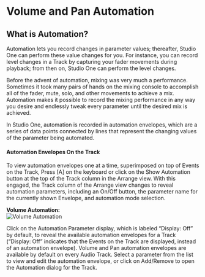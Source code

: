 # Volume and Pan Automation

## What is Automation?
Automation lets you record changes in parameter values; thereafter, Studio One can perform these value changes for you. For instance, you can record level changes in a Track by capturing your fader movements during playback; from then on, Studio One can perform the level changes.  

Before the advent of automation, mixing was very much a performance. Sometimes it took many pairs of hands on the mixing console to accomplish all of the fader, mute, solo, and other movements to achieve a mix. Automation makes it possible to record the mixing performance in any way you desire and endlessly tweak every parameter until the desired mix is achieved.  

In Studio One, automation is recorded in automation envelopes, which are a series of data points connected by lines that represent the changing values of the parameter being automated.

#### Automation Envelopes On the Track
To view automation envelopes one at a time, superimposed on top of Events on the Track, Press [A] on the keyboard or click on the Show Automation button at the top of the Track column in the Arrange view. With this engaged, the Track column of the Arrange view changes to reveal automation parameters, including an On/Off button, the parameter name for the currently shown Envelope, and automation mode selection.  

**Volume Automation:**  
![Volume Automation](Images/volume-automation.png)

Click on the Automation Parameter display, which is labeled “Display: Off” by default, to reveal the available automation envelopes for a Track (“Display: Off” indicates that the Events on the Track are displayed, instead of an automation envelope). Volume and Pan automation envelopes are available by default on every Audio Track. Select a parameter from the list to view and edit the automation envelope, or click on Add/Remove to open the Automation dialog for the Track.
